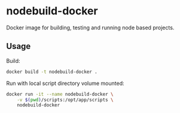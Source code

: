 # nodebuild-docker

Docker image for building, testing and running node based projects.

## Usage

Build:

```sh
docker build -t nodebuild-docker .
```

Run with local script directory volume mounted:

```sh
docker run -it --name nodebuild-docker \
    -v $(pwd)/scripts:/opt/app/scripts \
    nodebuild-docker
```